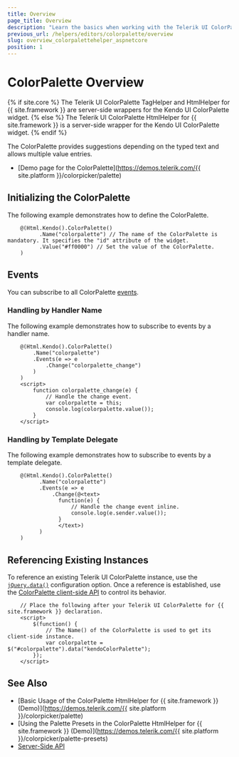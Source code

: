 ```yaml
---
title: Overview
page_title: Overview
description: "Learn the basics when working with the Telerik UI ColorPalette component for {{ site.framework }}."
previous_url: /helpers/editors/colorpalette/overview
slug: overview_colorpalettehelper_aspnetcore
position: 1
---
```


# ColorPalette Overview

{% if site.core %}
The Telerik UI ColorPalette TagHelper and HtmlHelper for {{ site.framework }} are server-side wrappers for the Kendo UI ColorPalette widget.
{% else %}
The Telerik UI ColorPalette HtmlHelper for {{ site.framework }} is a server-side wrapper for the Kendo UI ColorPalette widget.
{% endif %}

The ColorPalette provides suggestions depending on the typed text and allows multiple value entries.

* [Demo page for the ColorPalette](https://demos.telerik.com/{{ site.platform }}/colorpicker/palette)

## Initializing the ColorPalette

The following example demonstrates how to define the ColorPalette.

```HtmlHelper
    @(Html.Kendo().ColorPalette()
          .Name("colorpalette") // The name of the ColorPalette is mandatory. It specifies the "id" attribute of the widget.
          .Value("#ff0000") // Set the value of the ColorPalette.
    )
```

## Events

You can subscribe to all ColorPalette [events](https://docs.telerik.com/kendo-ui/api/javascript/ui/colorpalette#events).

### Handling by Handler Name

The following example demonstrates how to subscribe to events by a handler name.

```HtmlHelper
    @(Html.Kendo().ColorPalette()
        .Name("colorpalette")
        .Events(e => e
            .Change("colorpalette_change")
        )
    )
    <script>
        function colorpalette_change(e) {
            // Handle the change event.
            var colorpalette = this;
            console.log(colorpalette.value());
        }
    </script>
```

### Handling by Template Delegate

The following example demonstrates how to subscribe to events by a template delegate.

```HtmlHelper
    @(Html.Kendo().ColorPalette()
          .Name("colorpalette")
          .Events(e => e
              .Change(@<text>
                function(e) {
                    // Handle the change event inline.
                    console.log(e.sender.value());
                }
                </text>)
          )
    )
```

## Referencing Existing Instances

To reference an existing Telerik UI ColorPalette instance, use the [`jQuery.data()`](https://api.jquery.com/jQuery.data/) configuration option. Once a reference is established, use the [ColorPalette client-side API](https://docs.telerik.com/kendo-ui/api/javascript/ui/colorpalette#methods) to control its behavior.

        // Place the following after your Telerik UI ColorPalette for {{ site.framework }} declaration.
        <script>
            $(function() {
                // The Name() of the ColorPalette is used to get its client-side instance.
                var colorpalette = $("#colorpalette").data("kendoColorPalette");
            });
        </script>

## See Also

* [Basic Usage of the ColorPalette HtmlHelper for {{ site.framework }} (Demo)](https://demos.telerik.com/{{ site.platform }}/colorpicker/palette)
* [Using the Palette Presets in the ColorPalette HtmlHelper for {{ site.framework }} (Demo)](https://demos.telerik.com/{{ site.platform }}/colorpicker/palette-presets)
* [Server-Side API](/api/colorpalette)
